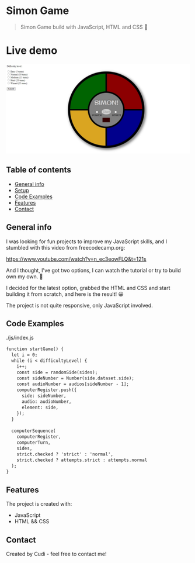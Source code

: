 # Simon Game

> Simon Game build with JavaScript, HTML and CSS 👻

# Live demo

>

![Design preview for the  coding challenge](./Screenshot_1.jpg)

## Table of contents

- [General info](#general-info)
- [Setup](#setup)
- [Code Examples](#code-examples)
- [Features](#features)
- [Contact](#contact)

## General info

I was looking for fun projects to improve my JavaScript skills, and I stumbled with this video from freecodecamp.org:

https://www.youtube.com/watch?v=n_ec3eowFLQ&t=121s

And I thought, I've got two options, I can watch the tutorial or try to build own my own. 🤔

I decided for the latest option, grabbed the HTML and CSS and start building it from scratch, and here is the result! 😀

The project is not quite responsive, only JavaScript involved.

## Code Examples

./js/index.js

```
function startGame() {
  let i = 0;
  while (i < difficultyLevel) {
    i++;
    const side = randomSide(sides);
    const sideNumber = Number(side.dataset.side);
    const audioNumber = audios[sideNumber - 1];
    computerRegister.push({
      side: sideNumber,
      audio: audioNumber,
      element: side,
    });
  }

  computerSequence(
    computerRegister,
    computerTurn,
    sides,
    strict.checked ? 'strict' : 'normal',
    strict.checked ? attempts.strict : attempts.normal
  );
}
```

## Features

The project is created with:

- JavaScript
- HTML && CSS

## Contact

Created by Cudi - feel free to contact me!
